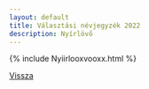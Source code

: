 ```yaml
---
layout: default
title: Választási névjegyzék 2022
description: Nyírlövő
---
```


{% include Nyiirlooxvooxx.html %}

[Vissza](./)